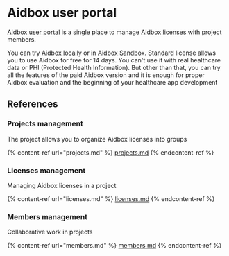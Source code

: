# Aidbox user portal

[Aidbox user portal](https://aidbox.app/ui/portal#/signin) is a single place to manage [Aidbox licenses](../../getting-started/editions-and-pricing.md#aidbox-licenses) with project members.

You can try [Aidbox locally](../../getting-started/run-aidbox-locally-with-docker/) or in [Aidbox Sandbox](../../getting-started/run-aidbox-in-aidbox-sandbox.md). Standard license allows you to use Aidbox for free for 14 days. You can't use it with real healthcare data or PHI (Protected Health Information). But other than that, you can try all the features of the paid Aidbox version and it is enough for proper Aidbox evaluation and the beginning of your healthcare app development

## References

### Projects management

The project allows you to organize Aidbox licenses into groups

{% content-ref url="projects.md" %}
[projects.md](projects.md)
{% endcontent-ref %}

### Licenses management

Managing Aidbox licenses in a project

{% content-ref url="licenses.md" %}
[licenses.md](licenses.md)
{% endcontent-ref %}

### Members management

Collaborative work in projects

{% content-ref url="members.md" %}
[members.md](members.md)
{% endcontent-ref %}
